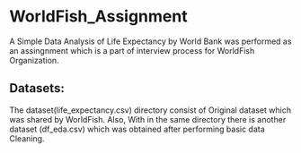 # WorldFish_Assignment

A Simple Data Analysis of Life Expectancy by World Bank was performed as an assingnment which is a part of interview process for WorldFish Organization.

##  Datasets:
The dataset(life_expectancy.csv) directory consist of Original dataset which was shared by WorldFish.
Also, With in the same directory there is another dataset (df_eda.csv) which was obtained after performing basic data Cleaning.

